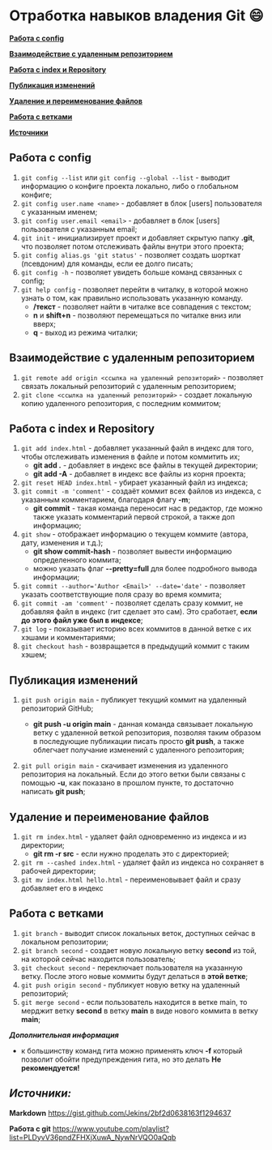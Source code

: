 # Отработка навыков владения Git :smile:

[**Работа с config**](#работа-с-config)

[**Взаимодействие с удаленным репозиторием**](#взаимодействие-с-удаленным-репозиторием)

[**Работа с index и Repository**](#работа-с-index-и-repository)

[**Публикация изменений**](#публикация-изменений)

[**Удаление и переименование файлов**](#удаление-и-переименование-файлов)

[**Работа с ветками**](#работа-с-ветками)

[**Источники**](#источники)

## Работа с config

1.  `git config --list` или `git config --global --list` - выводит информацию о конфиге проекта локально, либо о глобальном конфиге;
2.  `git config user.name <name>` - добавляет в блок [users] пользователя с указанным именем;
3.  `git config user.email <email>` - добавляет в блок [users] пользователя с указанным email;
4.  `git init` - инициализирует проект и добавляет скрытую папку **.git**, что позволяет потом отслеживать файлы внутри этого проекта;
5.  `git config alias.gs 'git status'` - позволяет создать шорткат (псевдоним) для команды, если ее долго писать;
6.  `git config -h` - позволяет увидеть больше команд связанных с config;
7.  `git help config` - позволяет перейти в читалку, в которой можно узнать о том, как правильно использовать указанную команду.
    - **/текст** - позволяет найти в читалке все совпадения с текстом;
    - **n** и **shift+n** - позволяют перемещаться по читалке вниз или вверх;
    - **q** - выход из режима читалки;

## Взаимодействие с удаленным репозиторием

1. `git remote add origin <ссылка на удаленный репозиторий>` - позволяет связать локальный репозиторий с удаленным репозиторием;
2. `git clone <ссылка на удаленный репозиторий>` - создает локальную копию удаленного репозитория, с последним коммитом;

## Работа с index и Repository

1. `git add index.html` - добавляет указанный файл в индекс для того, чтобы отслеживать изменения в файле и потом коммитить их;
   - **git add .** - добавляет в индекс все файлы в текущей директории;
   - **git add -A** - добавляет в индекс все файлы из корня проекта;
2. `git reset HEAD index.html` - убирает указанный файл из индекса;
3. `git commit -m 'comment'` - создаёт коммит всех файлов из индекса, с указанным комментарием, благодаря флагу **-m**;
   - **git commit** - такая команда переносит нас в редактор, где можно также указать комментарий первой строкой, а также доп информацию;
4. `git show` - отображает информацию о текущем коммите (автора, дату, изменения и т.д.);
   - **git show commit-hash** - позволяет вывести информацию определенного коммита;
   - можно указать флаг **--pretty=full** для более подробного вывода информации;
5. `git commit --author='Author <Email>' --date='date'` - позволяет указать соответствующие поля сразу во время коммита;
6. `git commit -am 'comment'` - позволяет сделать сразу коммит, не добавляя файл в индекс (гит сделает это сам). Это сработает, **если до этого файл уже был в индексе**;
7. `git log` - показывает историю всех коммитов в данной ветке с их хэшами и комментариями;
8. `git checkout hash` - возвращается в предыдущий коммит с таким хэшем;

## Публикация изменений

1. `git push origin main` - публикует текущий коммит на удаленный репозиторий GitHub;

   - **git push -u origin main** - данная команда связывает локальную ветку с удаленной веткой репозитория, позволяя таким образом в последующие публикации писать просто **git push**, а также облегчает получание изменений с удаленного репозитория;

2. `git pull origin main` - скачивает изменения из удаленного репозитория на локальный. Если до этого ветки были связаны с помощью **-u**, как показано в прошлом пункте, то достаточно написать **git push**;

## Удаление и переименование файлов

1. `git rm index.html` - удаляет файл одновременно из индекса и из директории;
   - **git rm -r src** - если нужно проделать это с директорией;
2. `git rm --cashed index.html` - удаляет файл из индекса но сохраняет в рабочей директории;
3. `git mv index.html hello.html` - переименовывает файл и сразу добавляет его в индекс

## Работа с ветками

1. `git branch` - выводит список локальных веток, доступных сейчас в локальном репозитории;
2. `git branch second` - создает новую локальную ветку **second** из той, на которой сейчас находится пользователь;
3. `git checkout second` - переключает пользователя на указанную ветку. После этого новые коммиты будут делаться в **этой ветке**;
4. `git push origin second` - публикует новую ветку на удаленный репозиторий;
5. `git merge second` - если пользователь находится в ветке main, то мерджит ветку **second** в ветку **main** в виде нового коммита в ветку **main**;

**_Дополнительная информация_**

- к большинству команд гита можно применять ключ **-f** который позволит обойти предупреждения гита, но это делать **Не рекомендуется!**

## **_Источники:_**

**Markdown** <https://gist.github.com/Jekins/2bf2d0638163f1294637>

**Работа с git** <https://www.youtube.com/playlist?list=PLDyvV36pndZFHXjXuwA_NywNrVQO0aQqb>
